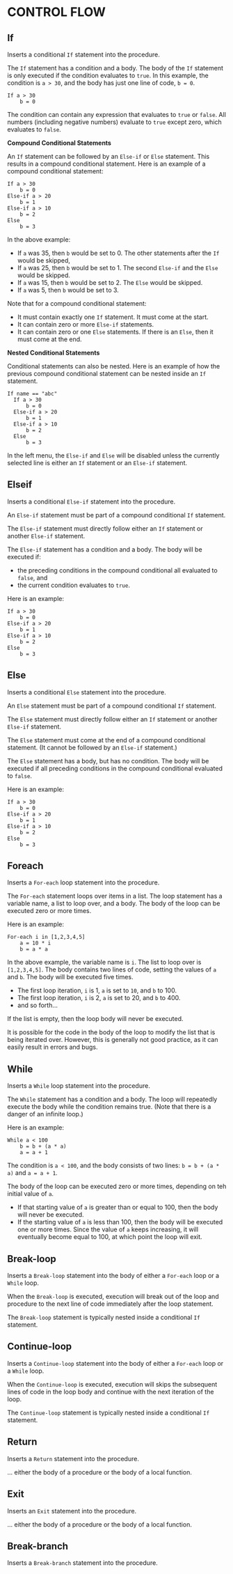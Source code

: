 # CONTROL FLOW  
  
## If

Inserts a conditional `If` statement into the procedure.

The `If` statement has a condition and a body. The body of the `If` statement is only executed if the condition evaluates to `true`. In this example, the condition is `a > 30`, and the body has just one line of code, `b = 0`.

```
If a > 30 
    b = 0
```

The condition can contain any expression that evaluates to `true` or `false`. All numbers (including negative numbers) evaluate to `true` except zero, which evaluates to `false`. 

**Compound Conditional Statements**

An `If` statement can be followed by an `Else-if` or `Else` statement. This results in a compound conditional statement. Here is an example of a compound conditional statement:

```
If a > 30 
    b = 0
Else-if a > 20
    b = 1
Else-if a > 10 
    b = 2
Else
    b = 3
```

In the above example:
* If `a` was 35, then `b` would be set to 0. The other statements after the `If` would be skipped, 
* If `a` was 25, then `b` would be set to 1. The second `Else-if` and the `Else` would be skipped.
* If `a` was 15, then `b` would be set to 2. The  `Else` would be skipped.
* If `a` was 5, then `b` would be set to 3. 

Note that for a compound conditional statement:
* It must contain exactly one `If` statement. It must come at the start.
* It can contain zero or more `Else-if` statements.
* It can contain zero or one `Else` statements. If there is an `Else`, then it must come at the end.

**Nested Conditional Statements**

Conditional statements can also be nested. Here is an example of how the previous compound conditional statement can be nested inside an `If` statement.

```
If name == "abc"
  If a > 30 
      b = 0
  Else-if a > 20
      b = 1
  Else-if a > 10 
      b = 2
  Else
      b = 3
```

In the left menu, the `Else-if` and `Else` will be disabled unless the currently selected line is either an `If` statement or an `Else-if` statement.

## Elseif
  
Inserts a conditional `Else-if` statement into the procedure.

An `Else-if` statement must be part of a compound conditional `If` statement. 

The `Else-if` statement must directly follow either an `If` statement or another `Else-if` statement.

The `Else-if` statement has a condition and a body. The body will be executed if:
* the preceding conditions in the compound conditional all evaluated to `false`, and
* the current condition evaluates to `true`.

Here is an example:

```
If a > 30 
    b = 0
Else-if a > 20
    b = 1
Else-if a > 10 
    b = 2
Else
    b = 3
```

## Else
  
Inserts a conditional `Else` statement into the procedure.

An `Else` statement must be part of a compound conditional `If` statement. 

The `Else` statement must directly follow either an `If` statement or another `Else-if` statement.

The `Else` statement must come at the end of a compound conditional statement. (It cannot be followed by an `Else-if` statement.)

The `Else` statement has a body, but has no condition. The body will be executed if all preceding conditions in the compound conditional evaluated to `false`.

Here is an example:

```
If a > 30 
    b = 0
Else-if a > 20
    b = 1
Else-if a > 10 
    b = 2
Else
    b = 3
```
  
## Foreach
  
Inserts a `For-each` loop statement into the procedure.

The `For-each` statement loops over items in a list. The loop statement has a variable name, a list to loop over, and a body. The body of the loop can be executed zero or more times.

Here is an example: 

```
For-each i in [1,2,3,4,5]
    a = 10 * i
    b = a * a
```

In the above example, the variable name is `i`. The list to loop over is `[1,2,3,4,5]`. The body contains two lines of code, setting the values of `a` and `b`. The body will be executed five times.
* The first loop iteration, `i` is 1, `a` is set to `10`, and `b` to 100.
* The first loop iteration, `i` is 2, `a` is set to 20, and `b` to 400.
* and so forth...

If the list is empty, then the loop body will never be executed.

It is possible for the code in the body of the loop to modify the list that is being iterated over. However, this is generally not good practice, as it can easily result in errors and bugs.
  
## While
  
Inserts a `While` loop statement into the procedure. 

The `While` statement has a condition and a body. The loop will repeatedly execute the body while the condition remains true. (Note that there is a danger of an infinite loop.)

Here is an example:

```
While a < 100
    b = b + (a * a)
    a = a + 1
```

The condition is `a < 100`, and the body consists of two lines: `b = b + (a * a)` and `a = a + 1`. 

The body of the loop can be executed zero or more times, depending on teh initial value of `a`. 
* If that starting value of `a` is greater than or equal to 100, then the body will never be executed. 
* If the starting value of `a` is less than 100, then the body will be executed one or more times. Since the value of `a` keeps increasing, it will eventually become equal to 100, at which point the loop will exit. 

## Break-loop
  
Inserts a `Break-loop` statement into the body of either a `For-each` loop or a `While` loop. 

When the `Break-loop` is executed, execution will break out of the loop and procedure to the next line of code immediately after the loop statement. 

The `Break-loop` statement is typically nested inside a conditional `If` statement.  
  
## Continue-loop
  
Inserts a `Continue-loop` statement into the body of either a `For-each` loop or a `While` loop. 

When the `Continue-loop` is executed, execution will skips the subsequent lines of code in the loop body and continue with the next iteration of the loop. 

The `Continue-loop` statement is typically nested inside a conditional `If` statement.  
  
## Return
  
Inserts a `Return` statement into the procedure.

... either the body of a procedure or the body of a local function.
  
## Exit
  
Inserts an `Exit` statement into the procedure.

... either the body of a procedure or the body of a local function.
  
## Break-branch

Inserts a `Break-branch` statement into the procedure. 

  
